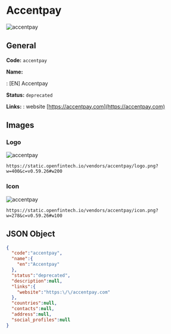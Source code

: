 
# Accentpay 
![accentpay](https://static.openfintech.io/vendors/accentpay/logo.png?w=400&c=v0.59.26#w200)  

## General 
 
**Code:** `accentpay` 
 
**Name:** 
 
:	[EN] Accentpay 
 
**Status:** `deprecated` 
 
**Links:** 
: website [https://accentpay.com](https://accentpay.com) 
 

## Images 

### Logo 
 
![accentpay](https://static.openfintech.io/vendors/accentpay/logo.png?w=400&c=v0.59.26#w200)  

```
https://static.openfintech.io/vendors/accentpay/logo.png?w=400&c=v0.59.26#w200
```  

### Icon 
 
![accentpay](https://static.openfintech.io/vendors/accentpay/icon.png?w=278&c=v0.59.26#w100)  

```
https://static.openfintech.io/vendors/accentpay/icon.png?w=278&c=v0.59.26#w100
```  

## JSON Object 

```json
{
  "code":"accentpay",
  "name":{
    "en":"Accentpay"
  },
  "status":"deprecated",
  "description":null,
  "links":{
    "website":"https:\/\/accentpay.com"
  },
  "countries":null,
  "contacts":null,
  "address":null,
  "social_profiles":null
}
```  
